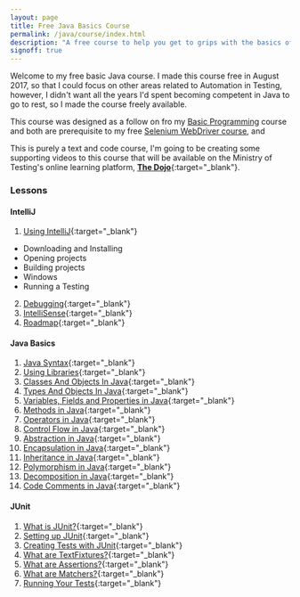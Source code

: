 ```yaml
---
layout: page
title: Free Java Basics Course
permalink: /java/course/index.html
description: "A free course to help you get to grips with the basics of Java"
signoff: true
---
```

Welcome to my free basic Java course. I made this course free in August 2017, so that I could focus on other areas related to Automation in Testing, however, I didn't want all the years I'd spent becoming competent in Java to go to rest, so I made the course freely available.

This course was designed as a follow on fro my [Basic Programming](/programming/course/index.html) course and both are prerequisite to my free [Selenium WebDriver course](../../selenium/course), and 

This is purely a text and code course, I'm going to be creating some supporting videos to this course that will be available on the Ministry of Testing's online learning platform, [**The Dojo**](https://dojo.ministryoftesting.com){:target="_blank"}.

### Lessons
#### IntelliJ
1. [Using IntelliJ](../intellij/lessons/usingintellij){:target="_blank"}
  * Downloading and Installing
  * Opening projects
  * Building projects
  * Windows
  * Running a Testing
2. [Debugging](../intellij/lessons/debugging){:target="_blank"}
3. [IntelliSense](../intellij/lessons/intellisense){:target="_blank"}
4. [Roadmap](../intellij/lessons/roadmap){:target="_blank"}
   
#### Java Basics
1. [Java Syntax](/java/basics/lessons/javasyntax){:target="_blank"}
2. [Using Libraries](/java/basics/lessons/usinglibraries.html){:target="_blank"}
3. [Classes And Objects In Java](/java/basics/lessons/classesandobjectsinjava){:target="_blank"}
4. [Types And Objects In Java](/java/basics/lessons/typesandobjects){:target="_blank"}
5. [Variables, Fields and Properties in Java](/java/basics/lessons/variables){:target="_blank"}
6. [Methods in Java](/java/basics/lessons/methods){:target="_blank"}
7. [Operators in Java](/java/basics/lessons/operators){:target="_blank"}
8. [Control Flow in Java](/java/basics/lessons/controlflow){:target="_blank"}
9. [Abstraction in Java](/java/basics/lessons/abstraction){:target="_blank"}
10. [Encapsulation in Java](/java/basics/lessons/encapsulation){:target="_blank"}
11. [Inheritance in Java](/java/basics/lessons/inheritance){:target="_blank"}
12. [Polymorphism in Java](/java/basics/lessons/polymorphism){:target="_blank"}
13. [Decomposition in Java](/java/basics/lessons/decomposition){:target="_blank"}
14. [Code Comments in Java](/java/basics/lessons/codecomments){:target="_blank"}

#### JUnit
1. [What is JUnit?](/java/junit/lessons/whatisjunit){:target="_blank"}
2. [Setting up JUnit](/java/junit/lessons/settingupjunit){:target="_blank"}
3. [Creating Tests with JUnit](/java/junit/lessons/creatingtestsinjunit){:target="_blank"}
4. [What are TextFixtures?](/java/junit/lessons/whataretestfixtures){:target="_blank"}
5. [What are Assertions?](/java/junit/lessons/assertions){:target="_blank"}
6. [What are Matchers?](/java/junit/lessons/matchers){:target="_blank"}
7. [Running Your Tests](/java/junit/lessons/runningtests){:target="_blank"}